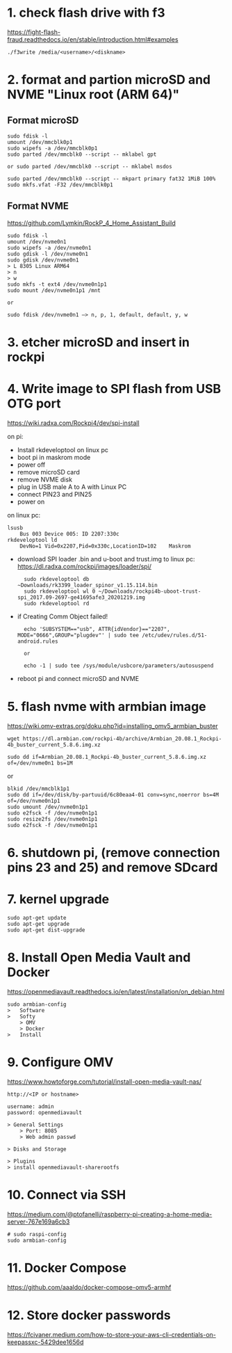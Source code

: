 # 1. check flash drive with f3
https://fight-flash-fraud.readthedocs.io/en/stable/introduction.html#examples

	./f3write /media/<username>/<diskname>
	
# 2. format and partion microSD and NVME "Linux root (ARM 64)"
## Format microSD

	sudo fdisk -l
	umount /dev/mmcblk0p1
	sudo wipefs -a /dev/mmcblk0p1
	sudo parted /dev/mmcblk0 --script -- mklabel gpt

	or sudo parted /dev/mmcblk0 --script -- mklabel msdos

	sudo parted /dev/mmcblk0 --script -- mkpart primary fat32 1MiB 100%
	sudo mkfs.vfat -F32 /dev/mmcblk0p1
	
## Format NVME
https://github.com/Lymkin/RockP_4_Home_Assistant_Build

	sudo fdisk -l
	umount /dev/nvme0n1
	sudo wipefs -a /dev/nvme0n1
	sudo gdisk -l /dev/nvme0n1
	sudo gdisk /dev/nvme0n1
	> L 8305 Linux ARM64
	> n 
	> w
	sudo mkfs -t ext4 /dev/nvme0n1p1
	sudo mount /dev/nvme0n1p1 /mnt

	or

	sudo fdisk /dev/nvme0n1 —> n, p, 1, default, default, y, w
	
# 3. etcher microSD and insert in rockpi

# 4. Write image to SPI flash from USB OTG port
https://wiki.radxa.com/Rockpi4/dev/spi-install

on pi:
- Install rkdeveloptool on linux pc
- boot pi in maskrom mode
- power off
- remove microSD card
- remove NVME disk
- plug in USB male A to A with Linux PC
- connect PIN23 and PIN25
- power on

on linux pc:

	lsusb
		Bus 003 Device 005: ID 2207:330c
	rkdeveloptool ld
		DevNo=1	Vid=0x2207,Pid=0x330c,LocationID=102	Maskrom

- download SPI loader .bin and u-boot and trust.img to linux pc:
https://dl.radxa.com/rockpi/images/loader/spi/

		sudo rkdeveloptool db ~Downloads/rk3399_loader_spinor_v1.15.114.bin
		sudo rkdeveloptool wl 0 ~/Downloads/rockpi4b-uboot-trust-spi_2017.09-2697-ge41695afe3_20201219.img
		sudo rkdeveloptool rd

- if Creating Comm Object failed!

		echo 'SUBSYSTEM=="usb", ATTR{idVendor}=="2207", MODE="0666",GROUP="plugdev"' | sudo tee /etc/udev/rules.d/51-android.rules

		or

		echo -1 | sudo tee /sys/module/usbcore/parameters/autosuspend
	
- reboot pi and connect microSD and NVME

# 5. flash nvme with armbian image

https://wiki.omv-extras.org/doku.php?id=installing_omv5_armbian_buster

	wget https://dl.armbian.com/rockpi-4b/archive/Armbian_20.08.1_Rockpi-4b_buster_current_5.8.6.img.xz

	sudo dd if=Armbian_20.08.1_Rockpi-4b_buster_current_5.8.6.img.xz of=/dev/nvme0n1 bs=1M

or

	blkid /dev/mmcblk1p1
	sudo dd if=/dev/disk/by-partuuid/6c80eaa4-01 conv=sync,noerror bs=4M of=/dev/nvme0n1p1
	sudo umount /dev/nvme0n1p1
	sudo e2fsck -f /dev/nvme0n1p1
	sudo resize2fs /dev/nvme0n1p1
	sudo e2fsck -f /dev/nvme0n1p1

# 6. shutdown pi, (remove connection pins 23 and 25) and remove SDcard

# 7. kernel upgrade

	sudo apt-get update
	sudo apt-get upgrade
	sudo apt-get dist-upgrade

# 8. Install Open Media Vault and Docker
https://openmediavault.readthedocs.io/en/latest/installation/on_debian.html

	sudo armbian-config
	>	Software
	>	Softy
		> OMV
		> Docker
	>	Install

# 9. Configure OMV
https://www.howtoforge.com/tutorial/install-open-media-vault-nas/

	http://<IP or hostname>

	username: admin
	password: openmediavault

	> General Settings
		> Port: 8085
		> Web admin passwd

	> Disks and Storage

	> Plugins
	> install openmediavault-sharerootfs

# 10. Connect via SSH
https://medium.com/@ptofanelli/raspberry-pi-creating-a-home-media-server-767e169a6cb3

	# sudo raspi-config
	sudo armbian-config


# 11. Docker Compose
https://github.com/aaaldo/docker-compose-omv5-armhf

# 12. Store docker passwords
https://fcivaner.medium.com/how-to-store-your-aws-cli-credentials-on-keepassxc-5429dee1656d
